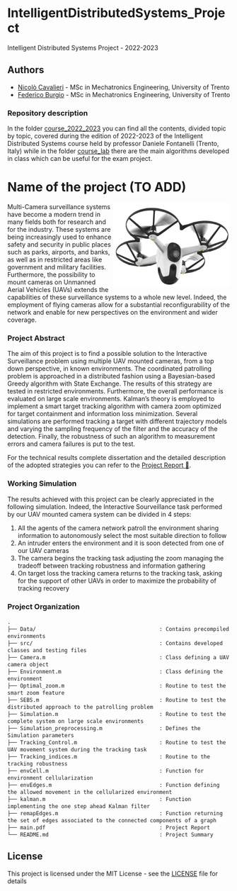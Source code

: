 # IntelligentDistributedSystems_Project
Intelligent Distributed Systems Project - 2022-2023


## Authors

- [Nicolò Cavalieri](https://www.linkedin.com/in/nicolò-cavalieri-263774194/) - MSc in Mechatronics Engineering, University of Trento
- [Federico Burgio](https://github.com/FedericoBurgio) - MSc in Mechatronics Engineering, University of Trento

### Repository description
In the folder [course_2022_2023](https://github.com/nicolosh/IntelligentDistributedSystems_Project/tree/main/course_2022_2023) you can find all the contents, divided topic by topic, covered during the edition of 2022-2023 of the Intelligent Distributed Systems course held by professor Daniele Fontanelli (Trento, Italy) while in the folder [course_lab](https://github.com/nicolosh/IntelligentDistributedSystems_Project/tree/main/course_lab) there are the main algorithms developed in class which can be useful for the exam project.

# Name of the project (TO ADD)
<img align="right" height="190" src="home-security-drone.jpg">
Multi-Camera surveillance systems have become a modern trend in many fields both for research and for the industry. These systems are being increasingly used to enhance safety and security in public places such as parks, airports, and banks, as well as in restricted areas like government and military facilities. Furthermore, the possibility to mount cameras on Unmanned Aerial Vehicles (UAVs) extends the capabilities of these surveillance systems to a whole new level. Indeed, the employment of flying cameras allow for a substantial reconfigurability of the network and enable for new perspectives on the environment and wider coverage.

### Project Abstract
The aim of this project is to find a possible solution to the Interactive Surveillance problem using multiple UAV mounted cameras, from a top down perspective, in known environments. The coordinated patrolling problem is approached in a distributed fashion using a Bayesian-based Greedy algorithm with State Exchange. The results of this strategy are tested in restricted environments. Furthermore, the overall performance is evaluated on large scale environments. Kalman’s theory is employed to implement a smart target tracking algorithm with camera zoom optimized for target containment and information loss minimization. Several simulations are performed tracking a target with different trajectory models and varying the sampling frequency of the filter and the accuracy of the detection. Finally, the robustness of such an algorithm to measurement errors and camera failures is put to the test.

For the technical results complete dissertation and the detailed description of the adopted strategies you can refer to the [Project Report :memo:](/report).

### Working Simulation
The results achieved with this project can be clearly appreciated in the following simulation. Indeed, the Interactive Sourveillance task performed by our UAV mounted camera system can be divided in 4 steps:
1. All the agents of the camera network patroll the environment sharing information to autonomously select the most suitable direction to follow
2. An intruder enters the environment and it is soon detected from one of our UAV cameras
3. The camera begins the tracking task adjusting the zoom managing the tradeoff between tracking robustness and information gathering
4. On target loss the tracking camera returns to the tracking task, asking for the support of other UAVs in order to maximize the probability of tracking recovery


### Project Organization
```
.
├── Data/                                       : Contains precompiled environments
├── src/                                        : Contains developed classes and testing files
├── Camera.m                                    : Class defining a UAV camera object
├── Environment.m                               : Class defining the environment
├── Optimal_zoom.m                              : Routine to test the smart zoom feature
├── SEBS.m                                      : Routine to test the distributed approach to the patrolling problem
├── Simulation.m                                : Routine to test the complete system on large scale environments
├── Simulation_preprocessing.m                  : Defines the Simulation parameters
├── Tracking_Control.m                          : Routine to test the UAV movement system during the tracking task
├── Tracking_indices.m                          : Routine to the tracking robustness
├── envCell.m                                   : Function for environment cellularization
├── envEdges.m                                  : Function defining the allowed movement in the cellularized environment
├── kalman.m                                    : Function implementing the one step ahead Kalman filter
├── remapEdges.m                                : Function returning the set of edges associated to the connected components of a graph
├── main.pdf                                    : Project Report
└── README.md                                   : Project Summary 
```

## License

This project is licensed under the MIT License - see the [LICENSE](LICENSE) file for details